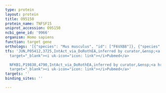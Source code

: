 ```yaml
---
type: protein
layout: protein
title: O95150
protein_name: TNFSF15
uniprot_accession: O95150
ncbi_gene_id: '9966'
organism: Homo sapiens
function: target gene
orthologs: '[{"species": "Mus musculus", "id": ["F6VXB8"]}, {"species": "Rattus norvegicus", "id": ["A0A0H2UHG9"]}]'
tfs: 'JUN,P05412,3725,IntAct_via_DoRothEA,inferred by curator,&ensp;<a href="https://www.ncbi.nlm.nih.gov/pubmed/?term=23642711%5Buid%5D+OR+24234451%5Buid%5D+OR+31340985%5Buid%5D"
  target="_blank"><i uk-icon="icon: link"></i>Pubmed</a>

  NFKB1,P19838,4790,IntAct_via_DoRothEA,inferred by curator,&ensp;<a href="https://www.ncbi.nlm.nih.gov/pubmed/?term=23642711%5Buid%5D+OR+24234451%5Buid%5D+OR+31340985%5Buid%5D"
  target="_blank"><i uk-icon="icon: link"></i>Pubmed</a>'
targets: ''
binding_sites: ''

---
```

